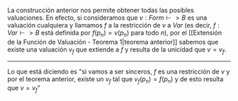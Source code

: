 La construcción anterior nos permite obtener todas las posibles valuaciones. En efecto,  si consideramos que $v : Form ⊢> B$ es una valuación cualquiera y llamamos $f$ a la restricción de $v$
a $Var$ (es decir, $f : Var ⊢> B$ está definida por $f (p_n) = v(p_n)$ para todo $n$), por el [[Extensión de la Función de Valuación - Teorema 1|teorema anterior]]  sabemos que existe una valuación $v_f$ que extiende a $f$ y resulta de la unicidad que $v = v_f$.
***
Lo que está diciendo es "si vamos a ser sinceros, $f$ es una restricción de $v$ y por el teorema anterior, existe un $v_f$ tal que $v_f(p_n)=f(p_n)$ y de esto resulta que $v=v_f$"